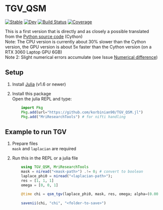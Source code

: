 # TGV_QSM

[![Stable](https://img.shields.io/badge/docs-stable-blue.svg)](https://korbinian90.github.io/TGV_QSM.jl/stable/)
[![Dev](https://img.shields.io/badge/docs-dev-blue.svg)](https://korbinian90.github.io/TGV_QSM.jl/dev/)
[![Build Status](https://github.com/korbinian90/TGV_QSM.jl/actions/workflows/CI.yml/badge.svg?branch=main)](https://github.com/korbinian90/TGV_QSM.jl/actions/workflows/CI.yml?query=branch%3Amain)
[![Coverage](https://codecov.io/gh/korbinian90/TGV_QSM.jl/branch/main/graph/badge.svg)](https://codecov.io/gh/korbinian90/TGV_QSM.jl)

This is a first version that is directly and as closely a possible translated from the [Python source code](http://www.neuroimaging.at/pages/qsm.php) (Cython)  
Note: The CPU version is currently about 30% slower than the Cython version, the GPU version is about 5x faster than the Cython version (on a RTX 3060 Laptop GPU 6GB)  
Note 2: Slight numerical errors accumulate (see Issue [Numerical difference](https://github.com/korbinian90/TGV_QSM.jl/issues/7))

## Setup

1. Install [Julia](https://julialang.org/downloads/) (v1.6 or newer)
2. Install this package  
    Open the julia REPL and type:

    ```julia
        import Pkg
        Pkg.add(url="https://github.com/korbinian90/TGV_QSM.jl")
        Pkg.add("MriResearchTools") # for nifti handling
    ```

## Example to run TGV

1. Prepare files  
    `mask` and `laplacian` are required
2. Run this in the REPL or a julia file

    ```julia
        using TGV_QSM, MriResearchTools
        mask = niread("<mask-path>") .!= 0; # convert to boolean
        laplace_phi0 = niread("<laplacian-path>");
        res = [1, 1, 1]
        omega = [0, 0, 1]
        
        @time chi = qsm_tgv(laplace_phi0, mask, res, omega; alpha=(0.0015, 0.0005), iterations=10);
        
        savenii(chi, "chi", "<folder-to-save>")
    ```
